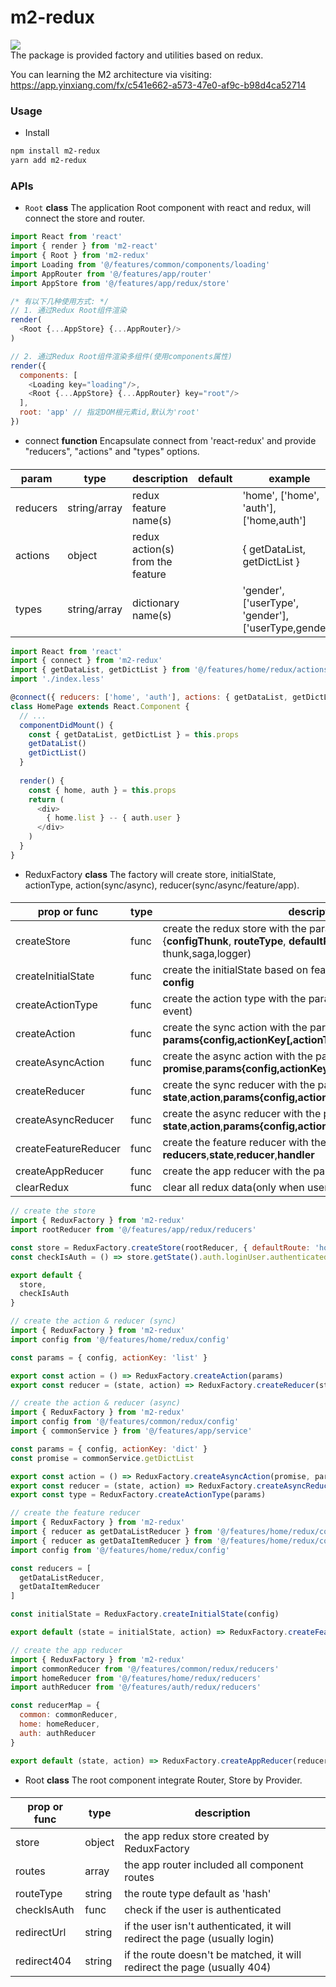 # m2-redux

[![](https://img.shields.io/badge/m2--redux-v1.1.6-green.svg)](https://github.com/hmiinyu/m2-redux.git) <br/>
The package is provided factory and utilities based on redux.

You can learning the M2 architecture via visiting: 
https://app.yinxiang.com/fx/c541e662-a573-47e0-af9c-b98d4ca52714

### Usage
 - Install
```bash
npm install m2-redux
yarn add m2-redux
```
### APIs
- `Root` **class** The application Root component with react and redux, will connect the store and router.
 ```js
 import React from 'react'
 import { render } from 'm2-react'
 import { Root } from 'm2-redux'
 import Loading from '@/features/common/components/loading'
 import AppRouter from '@/features/app/router' 
 import AppStore from '@/features/app/redux/store'
 
 /* 有以下几种使用方式: */
 // 1. 通过Redux Root组件渲染
 render(
   <Root {...AppStore} {...AppRouter}/>
 )
 
 // 2. 通过Redux Root组件渲染多组件(使用components属性)
 render({
   components: [
     <Loading key="loading"/>,
     <Root {...AppStore} {...AppRouter} key="root"/>
   ],
   root: 'app' // 指定DOM根元素id,默认为'root'
 })
```
- connect **function** Encapsulate connect from 'react-redux' and provide "reducers", "actions" and "types" options.
 ####
 | param | type | description | default | example |
 | ------------ | ------------ | ------------ | ------------ | ------------ |
 | reducers | string/array | redux feature name(s) |  | 'home', ['home', 'auth'], ['home,auth'] |
 | actions | object | redux action(s) from the feature |  | { getDataList, getDictList } 
 | types | string/array | dictionary name(s) |  | 'gender', ['userType', 'gender'], ['userType,gender'] |
```js
import React from 'react'
import { connect } from 'm2-redux'
import { getDataList, getDictList } from '@/features/home/redux/actions'
import './index.less'

@connect({ reducers: ['home', 'auth'], actions: { getDataList, getDictList } })
class HomePage extends React.Component {
  // ...
  componentDidMount() {
    const { getDataList, getDictList } = this.props
    getDataList()
    getDictList()
  }
  
  render() {
    const { home, auth } = this.props
    return (
      <div>
        { home.list } -- { auth.user }
      </div>
    )
  }
}
```
- ReduxFactory **class** The factory will create store, initialState, actionType, action(sync/async), reducer(sync/async/feature/app).
#### 
| prop or func | type | description | 
| ------------ | ------------ | ------------ |
| createStore | func | create the redux store with the params **rootReducer**, {**configThunk**, **routeType**, **defaultRoute**, **middlewares**}(eg: thunk,saga,logger) |
| createInitialState | func | create the initialState based on feature reducer with the params **config** |
| createActionType | func | create the action type with the params **config** (for emit async event) |
| createAction | func | create the sync action with the params **params{config,actionKey[,actionType]}**,**payload**  |
| createAsyncAction | func | create the async action with the params **promise**,**params{config,actionKey[,actionType]}**,**handler** |
| createReducer | func | create the sync reducer with the params **state**,**action**,**params{config,actionKey[,actionType]}**,**handler** |
| createAsyncReducer | func | create the async reducer with the params **state**,**action**,**params{config,actionKey[,actionType,resultField]}** |
| createFeatureReducer | func | create the feature reducer with the params **reducers**,**state**,**reducer**,**handler** |
| createAppReducer | func | create the app reducer with the params **reducers**,**state**,**reducer** | 
| clearRedux | func | clear all redux data(only when user will exit the app) |
```js
// create the store
import { ReduxFactory } from 'm2-redux'
import rootReducer from '@/features/app/redux/reducers'

const store = ReduxFactory.createStore(rootReducer, { defaultRoute: 'home' })
const checkIsAuth = () => store.getState().auth.loginUser.authenticated

export default {
  store,
  checkIsAuth
}

// create the action & reducer (sync)
import { ReduxFactory } from 'm2-redux'
import config from '@/features/home/redux/config'

const params = { config, actionKey: 'list' }

export const action = () => ReduxFactory.createAction(params)
export const reducer = (state, action) => ReduxFactory.createReducer(state, action, params, () => action.payload)

// create the action & reducer (async)
import { ReduxFactory } from 'm2-redux'
import config from '@/features/common/redux/config'
import { commonService } from '@/features/app/service'

const params = { config, actionKey: 'dict' }
const promise = commonService.getDictList

export const action = () => ReduxFactory.createAsyncAction(promise, params)
export const reducer = (state, action) => ReduxFactory.createAsyncReducer(state, action, params)
export const type = ReduxFactory.createActionType(params)

// create the feature reducer
import { ReduxFactory } from 'm2-redux'
import { reducer as getDataListReducer } from '@/features/home/redux/controllers/getDataList'
import { reducer as getDataItemReducer } from '@/features/home/redux/controllers/getDataItem'
import config from '@/features/home/redux/config'

const reducers = [
  getDataListReducer,
  getDataItemReducer
]

const initialState = ReduxFactory.createInitialState(config)

export default (state = initialState, action) => ReduxFactory.createFeatureReducer(reducers, state, action)

// create the app reducer
import { ReduxFactory } from 'm2-redux'
import commonReducer from '@/features/common/redux/reducers'
import homeReducer from '@/features/home/redux/reducers'
import authReducer from '@/features/auth/redux/reducers'

const reducerMap = {
  common: commonReducer,
  home: homeReducer,
  auth: authReducer
}

export default (state, action) => ReduxFactory.createAppReducer(reducerMap, state, action)
```
- Root **class** The root component integrate Router, Store by Provider.
#### 
| prop or func | type | description | 
| ------------ | ------------ | ------------ |
| store | object | the app redux store created by ReduxFactory |
| routes | array | the app router included all component routes |
| routeType | string | the route type default as 'hash' |
| checkIsAuth | func | check if the user is authenticated |
| redirectUrl | string | if the user isn't authenticated, it will redirect the page (usually login) |
| redirect404 | string | if the route doesn't be matched, it will redirect the page (usually 404) |
